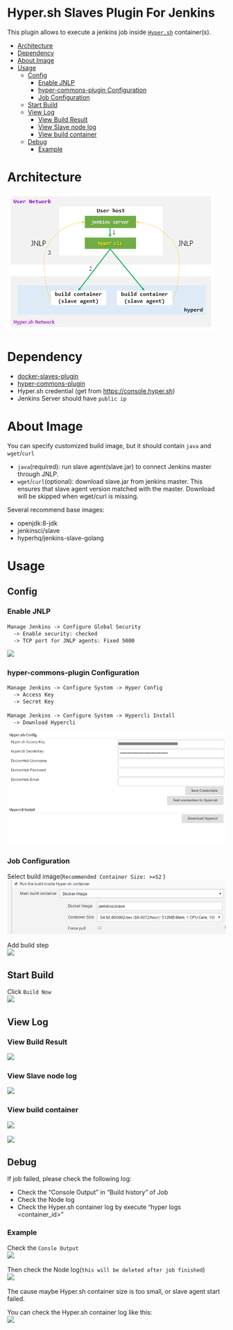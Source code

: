 Hyper.sh Slaves Plugin For Jenkins
==================================

This plugin allows to execute a jenkins job inside [`Hyper.sh`](https://hyper.sh) container(s).

<!-- TOC depthFrom:1 depthTo:6 withLinks:1 updateOnSave:1 orderedList:0 -->

- [Architecture](#architecture)
- [Dependency](#dependency)
- [About Image](#about-image)
- [Usage](#usage)
	- [Config](#config)
		- [Enable JNLP](#enable-jnlp)
		- [hyper-commons-plugin Configuration](#hyper-commons-plugin-configuration)
		- [Job Configuration](#job-configuration)
	- [Start Build](#start-build)
	- [View Log](#view-log)
		- [View Build Result](#view-build-result)
		- [View Slave node log](#view-slave-node-log)
		- [View build container](#view-build-container)
	- [Debug](#debug)
		- [Example](#example)

<!-- /TOC -->

# Architecture
![](image/hyper.png)

# Dependency
- [docker-slaves-plugin](https://github.com/jenkinsci/docker-slaves-plugin)
- [hyper-commons-plugin](https://github.com/jenkinsci/hyper-commons-plugin)
- Hyper.sh credential (get from https://console.hyper.sh)
- Jenkins Server should have `public ip`

# About Image

You can specify customized build image, but it should contain `java` and `wget`/`curl`
- `java`(required): run slave agent(slave.jar) to connect Jenkins master through JNLP.
- `wget`/`curl`(optional): download slave.jar from jenkins master. This ensures that slave agent version matched with the master. Download will be skipped when wget/curl is missing.

Several recommend base images:
- openjdk:8-jdk
- jenkinsci/slave
- hyperhq/jenkins-slave-golang

# Usage

## Config

### Enable JNLP
```
Manage Jenkins -> Configure Global Security
  -> Enable security: checked
  -> TCP port for JNLP agents: Fixed 5000
```
![](image/config-global-security-jnlp.png)


### hyper-commons-plugin Configuration
```
Manage Jenkins -> Configure System -> Hyper Config
  -> Access Key
  -> Secret Key

Manage Jenkins -> Configure System -> Hypercli Install
  -> Download Hypercli
```
![](image/hyper-commons-plugin-config.png)


### Job Configuration

Select build image(`Recommended Container Size: >=S2` )  
![](image/job-config-general.png)

Add build step  
![](image/job-config-build-step.png)

## Start Build
Click `Build Now`  
![](image/build-now.png)

## View Log

### View Build Result
![](image/console-output.png)

### View Slave node log
![](image/slave-node-log.png)

### View build container

![](image/build-container-info.png)

![](image/build-container-log.png)

## Debug

If job failed, please check the following log:  
- Check the “Console Output” in “Build history” of Job
- Check the Node log
- Check the Hyper.sh container log by execute “hyper logs <container_id>”

### Example

Check the `Consle Output`  
![](image/debug-console-output.png)

Then check the Node log(`this will be deleted after job finished`)  
![](image/debug-node-log.png)

The cause maybe Hyper.sh container size is too small, or slave agent start failed.

You can check the Hyper.sh container log like this:  
![](image/debug-hyper-container-log.png)
